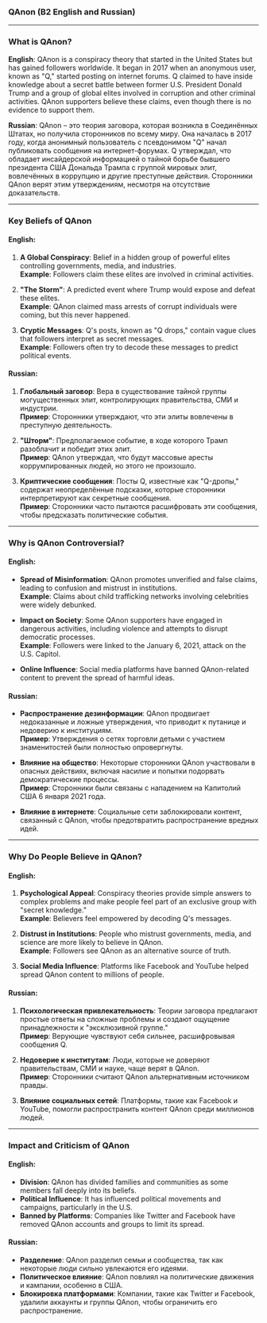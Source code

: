 ### **QAnon (B2 English and Russian)**

---

### **What is QAnon?**

**English**: QAnon is a conspiracy theory that started in the United States but has gained followers worldwide. It began in 2017 when an anonymous user, known as "Q," started posting on internet forums. Q claimed to have inside knowledge about a secret battle between former U.S. President Donald Trump and a group of global elites involved in corruption and other criminal activities. QAnon supporters believe these claims, even though there is no evidence to support them.

**Russian**: QAnon – это теория заговора, которая возникла в Соединённых Штатах, но получила сторонников по всему миру. Она началась в 2017 году, когда анонимный пользователь с псевдонимом "Q" начал публиковать сообщения на интернет-форумах. Q утверждал, что обладает инсайдерской информацией о тайной борьбе бывшего президента США Дональда Трампа с группой мировых элит, вовлечённых в коррупцию и другие преступные действия. Сторонники QAnon верят этим утверждениям, несмотря на отсутствие доказательств.

---

### **Key Beliefs of QAnon**

#### **English:**
1. **A Global Conspiracy**: Belief in a hidden group of powerful elites controlling governments, media, and industries.  
   **Example**: Followers claim these elites are involved in criminal activities.  

2. **"The Storm"**: A predicted event where Trump would expose and defeat these elites.  
   **Example**: QAnon claimed mass arrests of corrupt individuals were coming, but this never happened.  

3. **Cryptic Messages**: Q's posts, known as "Q drops," contain vague clues that followers interpret as secret messages.  
   **Example**: Followers often try to decode these messages to predict political events.  

#### **Russian:**
1. **Глобальный заговор**: Вера в существование тайной группы могущественных элит, контролирующих правительства, СМИ и индустрии.  
   **Пример**: Сторонники утверждают, что эти элиты вовлечены в преступную деятельность.  

2. **"Шторм"**: Предполагаемое событие, в ходе которого Трамп разоблачит и победит этих элит.  
   **Пример**: QAnon утверждал, что будут массовые аресты коррумпированных людей, но этого не произошло.  

3. **Криптические сообщения**: Посты Q, известные как "Q-дропы," содержат неопределённые подсказки, которые сторонники интерпретируют как секретные сообщения.  
   **Пример**: Сторонники часто пытаются расшифровать эти сообщения, чтобы предсказать политические события.

---

### **Why is QAnon Controversial?**

#### **English:**
- **Spread of Misinformation**: QAnon promotes unverified and false claims, leading to confusion and mistrust in institutions.  
  **Example**: Claims about child trafficking networks involving celebrities were widely debunked.  

- **Impact on Society**: Some QAnon supporters have engaged in dangerous activities, including violence and attempts to disrupt democratic processes.  
  **Example**: Followers were linked to the January 6, 2021, attack on the U.S. Capitol.  

- **Online Influence**: Social media platforms have banned QAnon-related content to prevent the spread of harmful ideas.  

#### **Russian:**
- **Распространение дезинформации**: QAnon продвигает недоказанные и ложные утверждения, что приводит к путанице и недоверию к институциям.  
  **Пример**: Утверждения о сетях торговли детьми с участием знаменитостей были полностью опровергнуты.  

- **Влияние на общество**: Некоторые сторонники QAnon участвовали в опасных действиях, включая насилие и попытки подорвать демократические процессы.  
  **Пример**: Сторонники были связаны с нападением на Капитолий США 6 января 2021 года.  

- **Влияние в интернете**: Социальные сети заблокировали контент, связанный с QAnon, чтобы предотвратить распространение вредных идей.

---

### **Why Do People Believe in QAnon?**

#### **English:**
1. **Psychological Appeal**: Conspiracy theories provide simple answers to complex problems and make people feel part of an exclusive group with "secret knowledge."  
   **Example**: Believers feel empowered by decoding Q's messages.  

2. **Distrust in Institutions**: People who mistrust governments, media, and science are more likely to believe in QAnon.  
   **Example**: Followers see QAnon as an alternative source of truth.  

3. **Social Media Influence**: Platforms like Facebook and YouTube helped spread QAnon content to millions of people.  

#### **Russian:**
1. **Психологическая привлекательность**: Теории заговора предлагают простые ответы на сложные проблемы и создают ощущение принадлежности к "эксклюзивной группе."  
   **Пример**: Верующие чувствуют себя сильнее, расшифровывая сообщения Q.  

2. **Недоверие к институтам**: Люди, которые не доверяют правительствам, СМИ и науке, чаще верят в QAnon.  
   **Пример**: Сторонники считают QAnon альтернативным источником правды.  

3. **Влияние социальных сетей**: Платформы, такие как Facebook и YouTube, помогли распространить контент QAnon среди миллионов людей.

---

### **Impact and Criticism of QAnon**

#### **English:**
- **Division**: QAnon has divided families and communities as some members fall deeply into its beliefs.  
- **Political Influence**: It has influenced political movements and campaigns, particularly in the U.S.  
- **Banned by Platforms**: Companies like Twitter and Facebook have removed QAnon accounts and groups to limit its spread.  

#### **Russian:**
- **Разделение**: QAnon разделил семьи и сообщества, так как некоторые люди сильно увлекаются его идеями.  
- **Политическое влияние**: QAnon повлиял на политические движения и кампании, особенно в США.  
- **Блокировка платформами**: Компании, такие как Twitter и Facebook, удалили аккаунты и группы QAnon, чтобы ограничить его распространение.
